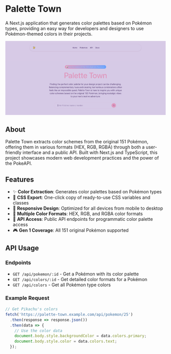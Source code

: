 # Palette Town

A Next.js application that generates color palettes based on Pokémon types, providing an easy way for developers and designers to use Pokémon-themed colors in their projects.

![Palette Town Screenshot](public/readme-screen.png)

## About

Palette Town extracts color schemes from the original 151 Pokémon, offering them in various formats (HEX, RGB, RGBA) through both a user-friendly interface and a public API. Built with Next.js and TypeScript, this project showcases modern web development practices and the power of the PokeAPI.

## Features

- ✨ **Color Extraction**: Generates color palettes based on Pokémon types
- 🎨 **CSS Export**: One-click copy of ready-to-use CSS variables and classes
- 📱 **Responsive Design**: Optimized for all devices from mobile to desktop
- 🔄 **Multiple Color Formats**: HEX, RGB, and RGBA color formats
- 🚀 **API Access**: Public API endpoints for programmatic color palette access
- 🎮 **Gen 1 Coverage**: All 151 original Pokémon supported

## API Usage

### Endpoints

- `GET /api/pokemon/:id` - Get a Pokémon with its color palette
- `GET /api/colors/:id` - Get detailed color formats for a Pokémon
- `GET /api/colors` - Get all Pokémon type colors

### Example Request

```javascript
// Get Pikachu's colors
fetch('https://palette-town.example.com/api/pokemon/25')
  .then(response => response.json())
  .then(data => {
    // Use the color data
    document.body.style.backgroundColor = data.colors.primary;
    document.body.style.color = data.colors.text;
  });
````
